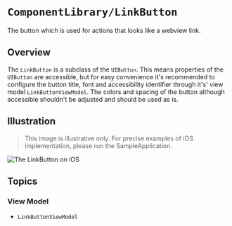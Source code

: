 # ``ComponentLibrary/LinkButton``

The button which is used for actions that looks like a webview link.

## Overview

The `LinkButton` is a subclass of the `UIButton`. This means properties of the `UIButton` are accessible, but for easy convenience it's recommended to configure the button title, font and accessibility identifier through it's' view model ``LinkButtonViewModel``. The colors and spacing of the button although accessible shouldn't be adjusted and should be used as is.

## Illustration

> This image is illustrative only. For precise examples of iOS implementation, please run the SampleApplication.

![The LinkButton on iOS](LinkButton)

## Topics

### View Model

- ``LinkButtonViewModel``
